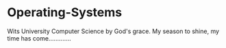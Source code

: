 # Operating-Systems
Wits University Computer Science by God's grace. My season to shine, my time has come.............
